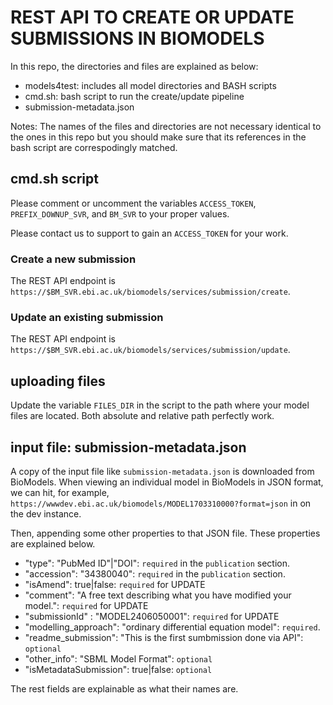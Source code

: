 # REST API TO CREATE OR UPDATE SUBMISSIONS IN BIOMODELS
In this repo, the directories and files are explained as below:

* models4test: includes all model directories and BASH scripts
* cmd.sh: bash script to run the create/update pipeline
* submission-metadata.json

Notes: The names of the files and directories are not necessary identical to the ones in this repo but you should make sure that its references in the bash script are correspodingly matched.

## cmd.sh script
Please comment or uncomment the variables `ACCESS_TOKEN`, `PREFIX_DOWNUP_SVR`, and `BM_SVR` to your proper values.

Please contact us to support to gain an `ACCESS_TOKEN` for your work.

### Create a new submission
The REST API endpoint is `https://$BM_SVR.ebi.ac.uk/biomodels/services/submission/create`.

### Update an existing submission
The REST API endpoint is  `https://$BM_SVR.ebi.ac.uk/biomodels/services/submission/update`.


## uploading files
Update the variable `FILES_DIR` in the script to the path where your model files are located. Both absolute and relative path perfectly work.

## input file: submission-metadata.json
A copy of the input file like `submission-metadata.json` is downloaded from BioModels. When viewing an individual model in BioModels in JSON format, we can hit, for example, `https://wwwdev.ebi.ac.uk/biomodels/MODEL1703310000?format=json` in on the dev instance.

Then, appending some other properties to that JSON file. These properties are explained below.

* "type": "PubMed ID"|"DOI": `required` in the `publication` section.
* "accession": "34380040": `required` in the `publication` section.
* "isAmend": true|false: `required` for UPDATE
* "comment": "A free text describing what you have modified your model.": `required` for UPDATE
* "submissionId" : "MODEL2406050001": `required` for UPDATE
* "modelling_approach": "ordinary differential equation model": `required`.
* "readme_submission": "This is the first sumbmission done via API": `optional` 
* "other_info": "SBML Model Format": `optional`
* "isMetadataSubmission": true|false: `optional`

The rest fields are explainable as what their names are.